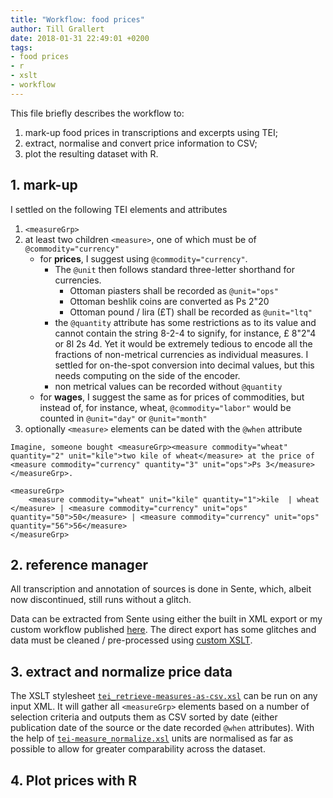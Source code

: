 ```yaml
---
title: "Workflow: food prices"
author: Till Grallert
date: 2018-01-31 22:49:01 +0200
tags:
- food prices
- r
- xslt
- workflow
---
```


This file briefly describes the workflow to:
1. mark-up food prices in transcriptions and excerpts using TEI; 
2. extract, normalise and convert price information to CSV;
3. plot the resulting dataset with R.

## 1. mark-up

I settled on the following TEI elements and attributes

1. `<measureGrp>`
2. at least two children `<measure>`, one of which must be of `@commodity="currency"`
    - for **prices**, I suggest using `@commodity="currency"`. 
        + The `@unit` then follows standard three-letter shorthand for currencies. 
            * Ottoman piasters shall be recorded as `@unit="ops"`
            * Ottoman beshlik coins are converted as Ps 2"20
            * Ottoman pound / lira (£T) shall be recorded as `@unit="ltq"`
        + the `@quantity` attribute has some restrictions as to its value and cannot contain the string 8-2-4 to signify, for instance, £ 8"2"4 or 8l 2s 4d. Yet it would be extremely tedious to encode all the fractions of non-metrical currencies as individual measures. I settled for on-the-spot conversion into decimal values, but this needs computing on the side of the encoder.
        + non metrical values can be recorded without `@quantity`
    - for **wages**, I suggest the same as for prices of commodities, but instead of, for instance, wheat, `@commodity="labor"` would be counted in `@unit="day"` or `@unit="month"`
3. optionally `<measure>` elements can be dated with the `@when` attribute

~~~{.xml}
Imagine, someone bought <measureGrp><measure commodity="wheat" quantity="2" unit="kile">two kile of wheat</measure> at the price of <measure commodity="currency" quantity="3" unit="ops">Ps 3</measure></measureGrp>.
~~~

~~~{.xml}
<measureGrp>
    <measure commodity="wheat" unit="kile" quantity="1">kile  | wheat </measure> | <measure commodity="currency" unit="ops" quantity="50">50</measure> | <measure commodity="currency" unit="ops" quantity="56">56</measure>
</measureGrp>
~~~

## 2. reference manager

All transcription and annotation of sources is done in Sente, which, albeit now discontinued, still runs without a glitch.

Data can be extracted from Sente using either the built in XML export or my custom workflow published [here](). The direct export has some glitches and data must be cleaned / pre-processed using [custom XSLT]().

## 3. extract and normalize price data 

The XSLT stylesheet [`tei_retrieve-measures-as-csv.xsl`](xslt/tei_retrieve-measures-as-csv.xsl) can be run on any input XML. It will gather all `<measureGrp>` elements based on a number of selection criteria and outputs them as CSV sorted by date (either publication date of the source or the date recorded  `@when` attributes). With the help of [`tei-measure_normalize.xsl`](xslt/tei-measure_normalize.xsl) units are normalised as far as possible to allow for greater comparability across the dataset.

## 4. Plot prices with R